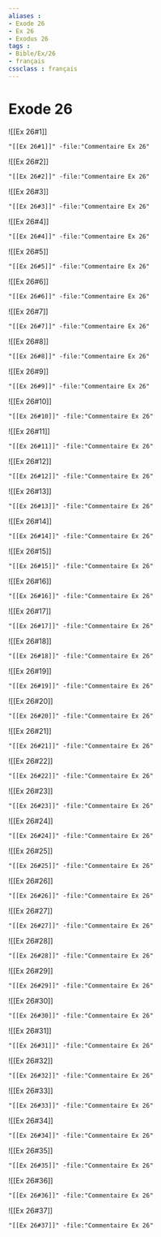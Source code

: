 ```yaml
---
aliases : 
- Exode 26
- Ex 26
- Exodus 26
tags : 
- Bible/Ex/26
- français
cssclass : français
---
```


# Exode 26

![[Ex 26#1]]

```query
"[[Ex 26#1]]" -file:"Commentaire Ex 26"
```

![[Ex 26#2]]

```query
"[[Ex 26#2]]" -file:"Commentaire Ex 26"
```

![[Ex 26#3]]

```query
"[[Ex 26#3]]" -file:"Commentaire Ex 26"
```

![[Ex 26#4]]

```query
"[[Ex 26#4]]" -file:"Commentaire Ex 26"
```

![[Ex 26#5]]

```query
"[[Ex 26#5]]" -file:"Commentaire Ex 26"
```

![[Ex 26#6]]

```query
"[[Ex 26#6]]" -file:"Commentaire Ex 26"
```

![[Ex 26#7]]

```query
"[[Ex 26#7]]" -file:"Commentaire Ex 26"
```

![[Ex 26#8]]

```query
"[[Ex 26#8]]" -file:"Commentaire Ex 26"
```

![[Ex 26#9]]

```query
"[[Ex 26#9]]" -file:"Commentaire Ex 26"
```

![[Ex 26#10]]

```query
"[[Ex 26#10]]" -file:"Commentaire Ex 26"
```

![[Ex 26#11]]

```query
"[[Ex 26#11]]" -file:"Commentaire Ex 26"
```

![[Ex 26#12]]

```query
"[[Ex 26#12]]" -file:"Commentaire Ex 26"
```

![[Ex 26#13]]

```query
"[[Ex 26#13]]" -file:"Commentaire Ex 26"
```

![[Ex 26#14]]

```query
"[[Ex 26#14]]" -file:"Commentaire Ex 26"
```

![[Ex 26#15]]

```query
"[[Ex 26#15]]" -file:"Commentaire Ex 26"
```

![[Ex 26#16]]

```query
"[[Ex 26#16]]" -file:"Commentaire Ex 26"
```

![[Ex 26#17]]

```query
"[[Ex 26#17]]" -file:"Commentaire Ex 26"
```

![[Ex 26#18]]

```query
"[[Ex 26#18]]" -file:"Commentaire Ex 26"
```

![[Ex 26#19]]

```query
"[[Ex 26#19]]" -file:"Commentaire Ex 26"
```

![[Ex 26#20]]

```query
"[[Ex 26#20]]" -file:"Commentaire Ex 26"
```

![[Ex 26#21]]

```query
"[[Ex 26#21]]" -file:"Commentaire Ex 26"
```

![[Ex 26#22]]

```query
"[[Ex 26#22]]" -file:"Commentaire Ex 26"
```

![[Ex 26#23]]

```query
"[[Ex 26#23]]" -file:"Commentaire Ex 26"
```

![[Ex 26#24]]

```query
"[[Ex 26#24]]" -file:"Commentaire Ex 26"
```

![[Ex 26#25]]

```query
"[[Ex 26#25]]" -file:"Commentaire Ex 26"
```

![[Ex 26#26]]

```query
"[[Ex 26#26]]" -file:"Commentaire Ex 26"
```

![[Ex 26#27]]

```query
"[[Ex 26#27]]" -file:"Commentaire Ex 26"
```

![[Ex 26#28]]

```query
"[[Ex 26#28]]" -file:"Commentaire Ex 26"
```

![[Ex 26#29]]

```query
"[[Ex 26#29]]" -file:"Commentaire Ex 26"
```

![[Ex 26#30]]

```query
"[[Ex 26#30]]" -file:"Commentaire Ex 26"
```

![[Ex 26#31]]

```query
"[[Ex 26#31]]" -file:"Commentaire Ex 26"
```

![[Ex 26#32]]

```query
"[[Ex 26#32]]" -file:"Commentaire Ex 26"
```

![[Ex 26#33]]

```query
"[[Ex 26#33]]" -file:"Commentaire Ex 26"
```

![[Ex 26#34]]

```query
"[[Ex 26#34]]" -file:"Commentaire Ex 26"
```

![[Ex 26#35]]

```query
"[[Ex 26#35]]" -file:"Commentaire Ex 26"
```

![[Ex 26#36]]

```query
"[[Ex 26#36]]" -file:"Commentaire Ex 26"
```

![[Ex 26#37]]

```query
"[[Ex 26#37]]" -file:"Commentaire Ex 26"
```

